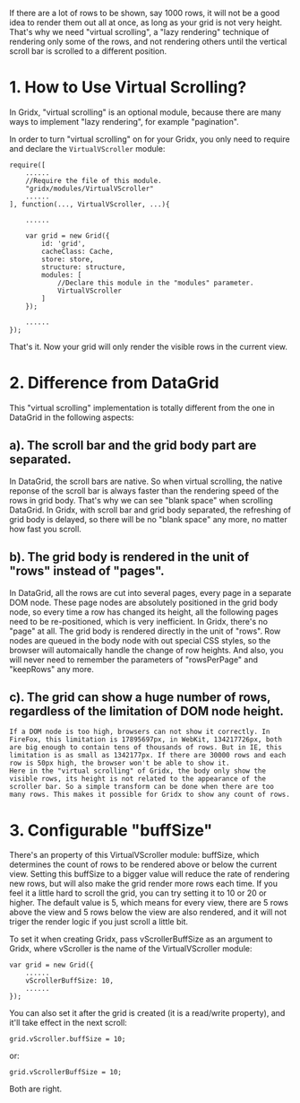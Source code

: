 If there are a lot of rows to be shown, say 1000 rows, it will not be a good idea to render them out all at once, as long as your grid is not very height. That's why we need "virtual scrolling", a "lazy rendering" technique of rendering only some of the rows, and not rendering others until the vertical scroll bar is scrolled to a different position.

# 1. How to Use Virtual Scrolling?
In Gridx, "virtual scrolling" is an optional module, because there are many ways to implement "lazy rendering", for example "pagination".

In order to turn "virtual scrolling" on for your Gridx, you only need to require and declare the `VirtualVScroller` module:

	require([
		......
		//Require the file of this module.
		"gridx/modules/VirtualVScroller"
		......
	], function(..., VirtualVScroller, ...){

		......

		var grid = new Grid({
			id: 'grid',
			cacheClass: Cache,
			store: store,
			structure: structure,
			modules: [
				//Declare this module in the "modules" parameter.
				VirtualVScroller
			]
		});

		......
	});

That's it. Now your grid will only render the visible rows in the current view.

# 2. Difference from DataGrid
This "virtual scrolling" implementation is totally different from the one in DataGrid in the following aspects:

## a). The scroll bar and the grid body part are separated.
In DataGrid, the scroll bars are native. So when virtual scrolling, the native reponse of the scroll bar is always faster than the rendering speed of the rows in grid body. That's why we can see "blank space" when scrolling DataGrid.
In Gridx, with scroll bar and grid body separated, the refreshing of grid body is delayed, so there will be no "blank space" any more, no matter how fast you scroll.

## b). The grid body is rendered in the unit of "rows" instead of "pages".
In DataGrid, all the rows are cut into several pages, every page in a separate DOM node. These page nodes are absolutely positioned in the grid body node, so every time a row has changed its height, all the following pages need to be re-positioned, which is very inefficient.
In Gridx, there's no "page" at all. The grid body is rendered directly in the unit of "rows". Row nodes are queued in the body node with out special CSS styles, so the browser will automaically handle the change of row heights. And also, you will never need to remember the parameters of "rowsPerPage" and "keepRows" any more.

## c). The grid can show a huge number of rows, regardless of the limitation of DOM node height.
	If a DOM node is too high, browsers can not show it correctly. In FireFox, this limitation is 17895697px, in WebKit, 134217726px, both are big enough to contain tens of thousands of rows. But in IE, this limitation is as small as 1342177px. If there are 30000 rows and each row is 50px high, the browser won't be able to show it.
	Here in the "virtual scrolling" of Gridx, the body only show the visible rows, its height is not related to the appearance of the scroller bar. So a simple transform can be done when there are too many rows. This makes it possible for Gridx to show any count of rows.

# 3. Configurable "buffSize"

There's an property of this VirtualVScroller module: buffSize, which determines the count of rows to be rendered above or below the current view. Setting this buffSize to a bigger value will reduce the rate of rendering new rows, but will also make the grid render more rows each time. If you feel it a little hard to scroll the grid, you can try setting it to 10 or 20 or higher. The default value is 5, which means for every view, there are 5 rows above the view and 5 rows below the view are also rendered, and it will not triger the render logic if you just scroll a little bit.

To set it when creating Gridx, pass vScrollerBuffSize as an argument to Gridx, where vScroller is the name of the VirtualVScroller module:

	var grid = new Grid({
		......
		vScrollerBuffSize: 10,
		......
	});

You can also set it after the grid is created (it is a read/write property), and it'll take effect in the next scroll:

	grid.vScroller.buffSize = 10;

or:

	grid.vScrollerBuffSize = 10;

Both are right.